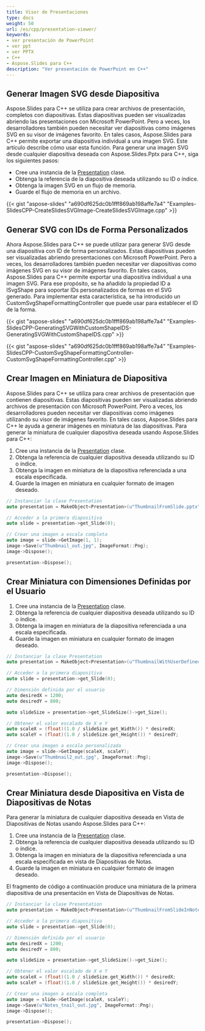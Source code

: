 ```yaml
---
title: Visor de Presentaciones
type: docs
weight: 50
url: /es/cpp/presentation-viewer/
keywords: 
- ver presentación de PowerPoint
- ver ppt
- ver PPTX
- C++
- Aspose.Slides para C++
description: "Ver presentación de PowerPoint en C++"
---
```


## **Generar Imagen SVG desde Diapositiva**
Aspose.Slides para C++ se utiliza para crear archivos de presentación, completos con diapositivas. Estas diapositivas pueden ser visualizadas abriendo las presentaciones con Microsoft PowerPoint. Pero a veces, los desarrolladores también pueden necesitar ver diapositivas como imágenes SVG en su visor de imágenes favorito. En tales casos, Aspose.Slides para C++ permite exportar una diapositiva individual a una imagen SVG. Este artículo describe cómo usar esta función. Para generar una imagen SVG desde cualquier diapositiva deseada con Aspose.Slides.Pptx para C++, siga los siguientes pasos:

- Cree una instancia de la [Presentation](https://reference.aspose.com/slides/net/aspose.slides/presentation) clase.
- Obtenga la referencia de la diapositiva deseada utilizando su ID o índice.
- Obtenga la imagen SVG en un flujo de memoria.
- Guarde el flujo de memoria en un archivo.

{{< gist "aspose-slides" "a690df625dc0b1fff869ab198affe7a4" "Examples-SlidesCPP-CreateSlidesSVGImage-CreateSlidesSVGImage.cpp" >}}
## **Generar SVG con IDs de Forma Personalizados**
Ahora Aspose.Slides para C++ se puede utilizar para generar SVG desde una diapositiva con ID de forma personalizados. Estas diapositivas pueden ser visualizadas abriendo presentaciones con Microsoft PowerPoint. Pero a veces, los desarrolladores también pueden necesitar ver diapositivas como imágenes SVG en su visor de imágenes favorito. En tales casos, Aspose.Slides para C++ permite exportar una diapositiva individual a una imagen SVG. Para ese propósito, se ha añadido la propiedad ID a ISvgShape para soportar IDs personalizados de formas en el SVG generado. Para implementar esta característica, se ha introducido un CustomSvgShapeFormattingController que puede usar para establecer el ID de la forma.

{{< gist "aspose-slides" "a690df625dc0b1fff869ab198affe7a4" "Examples-SlidesCPP-GeneratingSVGWithCustomShapeIDS-GeneratingSVGWithCustomShapeIDS.cpp" >}}

{{< gist "aspose-slides" "a690df625dc0b1fff869ab198affe7a4" "Examples-SlidesCPP-CustomSvgShapeFormattingController-CustomSvgShapeFormattingController.cpp" >}}


## **Crear Imagen en Miniatura de Diapositiva**
Aspose.Slides para C++ se utiliza para crear archivos de presentación que contienen diapositivas. Estas diapositivas pueden ser visualizadas abriendo archivos de presentación con Microsoft PowerPoint. Pero a veces, los desarrolladores pueden necesitar ver diapositivas como imágenes utilizando su visor de imágenes favorito. En tales casos, Aspose.Slides para C++ le ayuda a generar imágenes en miniatura de las diapositivas. Para generar la miniatura de cualquier diapositiva deseada usando Aspose.Slides para C++:

1. Cree una instancia de la [Presentation](https://reference.aspose.com/slides/net/aspose.slides/presentation) clase.
1. Obtenga la referencia de cualquier diapositiva deseada utilizando su ID o índice.
1. Obtenga la imagen en miniatura de la diapositiva referenciada a una escala especificada.
1. Guarde la imagen en miniatura en cualquier formato de imagen deseado.

```cpp
// Instanciar la clase Presentation
auto presentation = MakeObject<Presentation>(u"ThumbnailFromSlide.pptx");

// Acceder a la primera diapositiva
auto slide = presentation->get_Slide(0);

// Crear una imagen a escala completa
auto image = slide->GetImage(1, 1);
image->Save(u"Thumbnail_out.jpg", ImageFormat::Png);
image->Dispose();

presentation->Dispose();
```

## **Crear Miniatura con Dimensiones Definidas por el Usuario**
1. Cree una instancia de la [Presentation](https://reference.aspose.com/slides/net/aspose.slides/presentation) clase.
1. Obtenga la referencia de cualquier diapositiva deseada utilizando su ID o índice.
1. Obtenga la imagen en miniatura de la diapositiva referenciada a una escala especificada.
1. Guarde la imagen en miniatura en cualquier formato de imagen deseado.

```cpp
// Instanciar la clase Presentation
auto presentation = MakeObject<Presentation>(u"ThumbnailWithUserDefinedDimensions.pptx");

// Acceder a la primera diapositiva
auto slide = presentation->get_Slide(0);

// Dimensión definida por el usuario
auto desiredX = 1200;
auto desiredY = 800;

auto slideSize = presentation->get_SlideSize()->get_Size();

// Obtener el valor escalado de X e Y
auto scaleX = (float)(1.0 / slideSize.get_Width()) * desiredX;
auto scaleY = (float)(1.0 / slideSize.get_Height()) * desiredY;

// Crear una imagen a escala personalizada
auto image = slide->GetImage(scaleX, scaleY);
image->Save(u"Thumbnail2_out.jpg", ImageFormat::Png);
image->Dispose();

presentation->Dispose();
```

## **Crear Miniatura desde Diapositiva en Vista de Diapositivas de Notas**
Para generar la miniatura de cualquier diapositiva deseada en Vista de Diapositivas de Notas usando Aspose.Slides para C++:

1. Cree una instancia de la [Presentation](https://reference.aspose.com/slides/net/aspose.slides/presentation) clase.
1. Obtenga la referencia de cualquier diapositiva deseada utilizando su ID o índice.
1. Obtenga la imagen en miniatura de la diapositiva referenciada a una escala especificada en vista de Diapositivas de Notas.
1. Guarde la imagen en miniatura en cualquier formato de imagen deseado.

El fragmento de código a continuación produce una miniatura de la primera diapositiva de una presentación en Vista de Diapositivas de Notas.

```cpp
// Instanciar la clase Presentation
auto presentation = MakeObject<Presentation>(u"ThumbnailFromSlideInNotes.pptx");

// Acceder a la primera diapositiva
auto slide = presentation->get_Slide(0);

// Dimensión definida por el usuario
auto desiredX = 1200;
auto desiredY = 800;

auto slideSize = presentation->get_SlideSize()->get_Size();

// Obtener el valor escalado de X e Y
auto scaleX = (float)(1.0 / slideSize.get_Width()) * desiredX;
auto scaleY = (float)(1.0 / slideSize.get_Height()) * desiredY;

// Crear una imagen a escala completa
auto image = slide->GetImage(scaleX, scaleY);
image->Save(u"Notes_tnail_out.jpg", ImageFormat::Png);
image->Dispose();

presentation->Dispose();
```